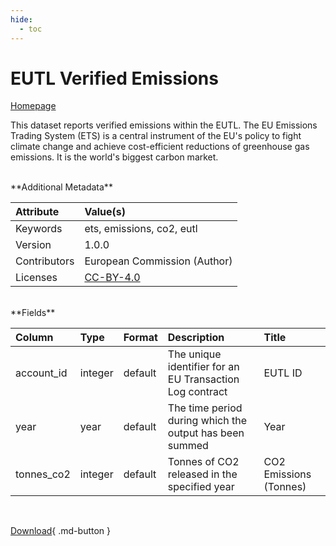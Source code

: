 ```yaml
---
hide:
  - toc
---
```


# EUTL Verified Emissions

[Homepage](https://ec.europa.eu/clima/ets/welcome.do?languageCode=en)

This dataset reports verified emissions within the EUTL. The EU Emissions Trading System (ETS) is a central instrument of the EU's policy to fight climate change and achieve cost-efficient reductions of greenhouse gas emissions. It is the world's biggest carbon market.

<br>
**Additional Metadata**

| Attribute    | Value(s)                                                  |
|:-------------|:----------------------------------------------------------|
| Keywords     | ets, emissions, co2, eutl                                 |
| Version      | 1.0.0                                                     |
| Contributors | European Commission (Author)                              |
| Licenses     | [CC-BY-4.0](https://creativecommons.org/licenses/by/4.0/) |








<br>
**Fields**

| Column     | Type    | Format   | Description                                              | Title                  |
|:-----------|:--------|:---------|:---------------------------------------------------------|:-----------------------|
| account_id | integer | default  | The unique identifier for an EU Transaction Log contract | EUTL ID                |
| year       | year    | default  | The time period during which the output has been summed  | Year                   |
| tonnes_co2 | integer | default  | Tonnes of CO2 released in the specified year             | CO2 Emissions (Tonnes) |

<br>

[Download](https://osuked.github.io/Power-Station-Dictionary/attribute_sources/verified-emissions/verified_emissions.csv){ .md-button }

<br>
